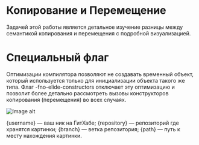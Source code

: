 # Копирование и Перемещение
Задачей этой работы является детальное изучение разницы между семантикой копирования и перемещения с подробной визуализацией.
# Специальный флаг
Оптимизации компилятора позволяют не создавать временный объект, который используется только для инициализации объекта такого же типа. 
Флаг -fno-elide-constructors отключает эту оптимизацию и позволит более детально рассмотреть вызовы конструкторов копирования (перемещения) во всех случаях.

![Image alt](https://github.com/{levasemin}/{levasemin/demo_int}/raw/{master}/{images}/graph_flag.png)

{username} — ваш ник на ГитХабе;
{repository} — репозиторий где хранятся картинки;
{branch} — ветка репозитория;
{path} — путь к месту нахождения картинки.
